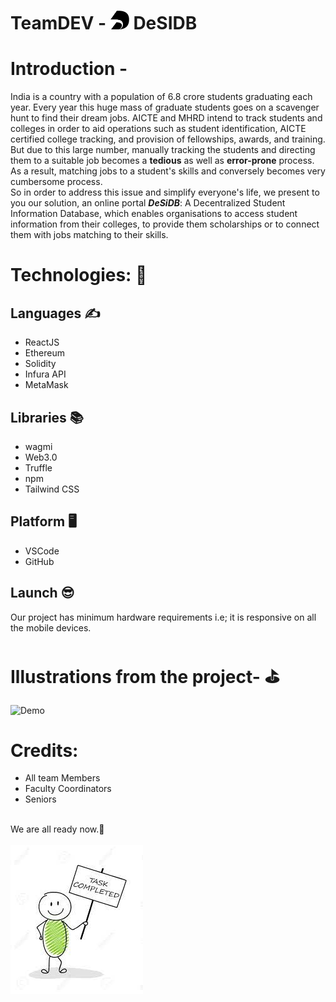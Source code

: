 # TeamDEV - <img src="Logo.png" width="30px" height="30px"> DeSIDB 

<h1> Introduction - </h1> 

India is a country with a population of 6.8 crore students graduating each year. Every year this huge mass of graduate students goes on a scavenger hunt to find their dream jobs. AICTE and MHRD intend to track students and colleges in order to aid operations such as student identification, AICTE certified college tracking, and provision of fellowships, awards, and training. But due to this large number, manually tracking the students and directing them to a suitable job becomes a <b>tedious</b> as well as <b>error-prone</b> process. As a result, matching jobs to a student's skills and conversely becomes very cumbersome process. 
<br>
So in order to address this issue and simplify everyone's life, we present to you our solution, an online portal <b><em>DeSiDB</em></b>: A Decentralized  Student Information Database, which enables organisations to access student information from their colleges, to provide them scholarships or to connect them with jobs matching to their skills.  
<h1>Technologies: 🧠</h1>
<h2>Languages ✍️</h2>
<ul>
<li>ReactJS</li>
<li>Ethereum</li>
<li>Solidity</li>
<li>Infura API</li>
<li>MetaMask</li>
</ul>
<h2>Libraries 📚</h2>
<ul>
<li>wagmi</li>
<li>Web3.0</li>
<li>Truffle</li>
<li>npm</li>
<li>Tailwind CSS</li>
</ul>
<h2>Platform 🖥️</h2>
<ul>
<li>VSCode </li>
<li>GitHub</li>
</ul>
<h2>Launch 😎</h2>
<p> Our project has minimum hardware requirements i.e; it is responsive on all the mobile devices.
<ul>

</ul>

<h1>Illustrations from the project- ⛳</h1>

![Demo](https://user-images.githubusercontent.com/76563079/175805516-99b91e1c-2cbb-44e2-b06f-f6c2f1117e22.gif)




<h1>Credits: </h1>
<ul>
<li> All team Members </li>
<li> Faculty Coordinators </li>
<li> Seniors </li>
</ul>

<br>
We are all ready now.💪<br><br>
<img src="welldone.jpg" style="align-items: center">
